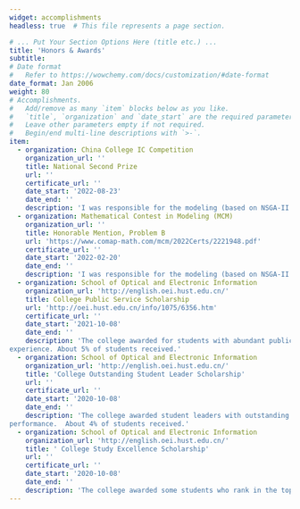 ```yaml
---
widget: accomplishments
headless: true  # This file represents a page section.

# ... Put Your Section Options Here (title etc.) ...
title: 'Honors & Awards'
subtitle:
# Date format
#   Refer to https://wowchemy.com/docs/customization/#date-format
date_format: Jan 2006
weight: 80
# Accomplishments.
#   Add/remove as many `item` blocks below as you like.
#   `title`, `organization` and `date_start` are the required parameters.
#   Leave other parameters empty if not required.
#   Begin/end multi-line descriptions with `>-`.
item:
  - organization: China College IC Competition
    organization_url: ''
    title: National Second Prize
    url: ''
    certificate_url: ''
    date_start: '2022-08-23'
    date_end: ''
    description: 'I was responsible for the modeling (based on NSGA-II algorithm) and all the programming work.'
  - organization: Mathematical Contest in Modeling (MCM)
    organization_url: ''
    title: Honorable Mention, Problem B
    url: 'https://www.comap-math.com/mcm/2022Certs/2221948.pdf'
    certificate_url: ''
    date_start: '2022-02-20'
    date_end: ''
    description: 'I was responsible for the modeling (based on NSGA-II algorithm) and all the programming work.'
  - organization: School of Optical and Electronic Information
    organization_url: 'http://english.oei.hust.edu.cn/'
    title: College Public Service Scholarship
    url: 'http://oei.hust.edu.cn/info/1075/6356.htm'
    certificate_url: ''
    date_start: '2021-10-08'
    date_end: ''
    description: 'The college awarded for students with abundant public service
experience. About 5% of students received.'
  - organization: School of Optical and Electronic Information
    organization_url: 'http://english.oei.hust.edu.cn/'
    title: 'College Outstanding Student Leader Scholarship'
    url: ''
    certificate_url: ''
    date_start: '2020-10-08'
    date_end: ''
    description: 'The college awarded student leaders with outstanding
performance.  About 4% of students received.'
  - organization: School of Optical and Electronic Information
    organization_url: 'http://english.oei.hust.edu.cn/'
    title: ' College Study Excellence Scholarship'
    url: ''
    certificate_url: ''
    date_start: '2020-10-08'
    date_end: ''
    description: 'The college awarded some students who rank in the top 25%.'
---
```

